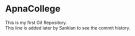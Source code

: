 # ApnaCollege
This is my first Git Repository.
<br>
This line is added later by Sanklan to see the commit history.
